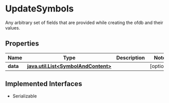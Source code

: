

# UpdateSymbols

Any arbitrary set of fields that are provided while creating the ofdb and their values.

## Properties

Name | Type | Description | Notes
------------ | ------------- | ------------- | -------------
**data** | [**java.util.List&lt;SymbolAndContent&gt;**](SymbolAndContent.md) |  |  [optional]


## Implemented Interfaces

* Serializable


